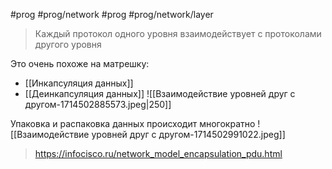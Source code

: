 #prog #prog/network  #prog #prog/network/layer  

> Каждый протокол одного уровня взаимодействует с протоколами другого уровня

Это очень похоже на матрешку:
- [[Инкапсуляция данных]]
- [[Деинкапсуляция данных]]
![[Взаимодействие уровней друг с другом-1714502885573.jpeg|250]]

Упаковка и распаковка данных происходит многократно
![[Взаимодействие уровней друг с другом-1714502991022.jpeg]]

> https://infocisco.ru/network_model_encapsulation_pdu.html


